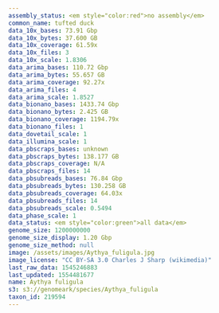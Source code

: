 ```yaml
---
assembly_status: <em style="color:red">no assembly</em>
common_name: tufted duck
data_10x_bases: 73.91 Gbp
data_10x_bytes: 37.600 GB
data_10x_coverage: 61.59x
data_10x_files: 3
data_10x_scale: 1.8306
data_arima_bases: 110.72 Gbp
data_arima_bytes: 55.657 GB
data_arima_coverage: 92.27x
data_arima_files: 4
data_arima_scale: 1.8527
data_bionano_bases: 1433.74 Gbp
data_bionano_bytes: 2.425 GB
data_bionano_coverage: 1194.79x
data_bionano_files: 1
data_dovetail_scale: 1
data_illumina_scale: 1
data_pbscraps_bases: unknown
data_pbscraps_bytes: 138.177 GB
data_pbscraps_coverage: N/A
data_pbscraps_files: 14
data_pbsubreads_bases: 76.84 Gbp
data_pbsubreads_bytes: 130.258 GB
data_pbsubreads_coverage: 64.03x
data_pbsubreads_files: 14
data_pbsubreads_scale: 0.5494
data_phase_scale: 1
data_status: <em style="color:green">all data</em>
genome_size: 1200000000
genome_size_display: 1.20 Gbp
genome_size_method: null
image: /assets/images/Aythya_fuligula.jpg
image_license: "CC BY-SA 3.0 Charles J Sharp (wikimedia)"
last_raw_data: 1545246883
last_updated: 1554481677
name: Aythya fuligula
s3: s3://genomeark/species/Aythya_fuligula
taxon_id: 219594
---
```

